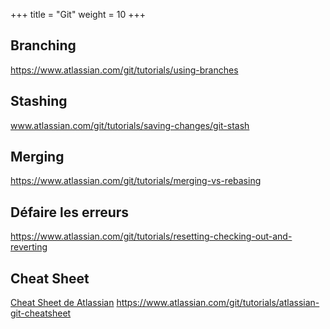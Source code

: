 +++
title = "Git"
weight = 10
+++



## Branching
https://www.atlassian.com/git/tutorials/using-branches

## Stashing
www.atlassian.com/git/tutorials/saving-changes/git-stash

## Merging
https://www.atlassian.com/git/tutorials/merging-vs-rebasing

## Défaire les erreurs
https://www.atlassian.com/git/tutorials/resetting-checking-out-and-reverting

## Cheat Sheet
[Cheat Sheet de Atlassian](git_cheat_sheet.pdf)
https://www.atlassian.com/git/tutorials/atlassian-git-cheatsheet


